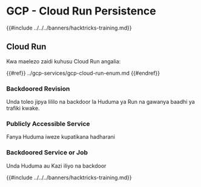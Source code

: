 # GCP - Cloud Run Persistence

{{#include ../../../banners/hacktricks-training.md}}

## Cloud Run

Kwa maelezo zaidi kuhusu Cloud Run angalia:

{{#ref}}
../gcp-services/gcp-cloud-run-enum.md
{{#endref}}

### Backdoored Revision

Unda toleo jipya lililo na backdoor la Huduma ya Run na gawanya baadhi ya trafiki kwake.

### Publicly Accessible Service

Fanya Huduma iweze kupatikana hadharani

### Backdoored Service or Job

Unda Huduma au Kazi iliyo na backdoor

{{#include ../../../banners/hacktricks-training.md}}
